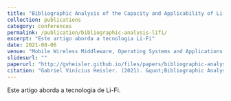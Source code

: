 ```yaml
---
title: "Bibliographic Analysis of the Capacity and Applicability of Li-Fi Networks"
collection: publications
category: conferences
permalink: /publication/bibliographic-analysis-lifi/
excerpt: "Este artigo aborda a tecnologia Li-Fi"
date: 2021-08-06
venue: "Mobile Wireless Middleware, Operating Systems and Applications: 10th International Conference on Mobile Wireless Middleware, Operating Systems and Applications (MOBILWARE 2021)"
slidesurl: ""
paperurl: "http://gvheisler.github.io/files/papers/bibliographic-analysis-lifi.pdf"
citation: "Gabriel Vinícius Heisler. (2021). &quot;Bibliographic Analysis of the Capacity and Applicability of Li-Fi Networks.&quot; <i>MOBILWARE 2021</i>."
---
```



Este artigo aborda a tecnologia de Li-Fi.